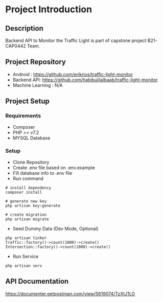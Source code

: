 # Project Introduction

## Description
Backend API to Monitor the Traffic Light is part of capstone project B21-CAP0442 Team.

## Project Repository
- Android : https://github.com/erikrios/traffic-light-monitor
- Backend API: https://github.com/habibulilalbaab/traffic-light-monitor
- Machine Learning : N/A

## Project Setup

### Requirements
- Composer
- PHP >= v7.2
- MYSQL Database

### Setup
- Clone Repository
- Create .env file based on .env.example
- Fill database info to .env file
- Run command
```
# install dependency
composer install

# generate new key
php artisan key:generate

# create migration
php artisan migrate
```
- Seed Dummy Data (Dev Mode, Optional)
```
php artisan tinker
Traffic::factory()->count(1000)->create()
Intersection::factory()->count(1000)->create()
```
- Run Service
```
php artisan serv
```

## API Documentation
https://documenter.getpostman.com/view/5619074/TzXtJ1LG